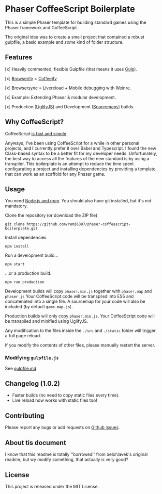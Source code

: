 # Phaser CoffeeScript Boilerplate

This is a simple Phaser template for building standard games using the 
Phaser framework and CoffeeScript.

The original idea was to create a small project that contained a robust gulpfile, 
a basic example and *some* kind of folder structure.

## Features

[x] Heavily commented, flexible Gulpfile (that means it uses [Gulp](http://gulpjs.com/)).

[x] [Browserify](https://github.com/substack/node-browserify) + [Coffeeify](https://github.com/jnordberg/coffeeify)

[x] [Browsersync](http://www.browsersync.io/) = Livereload + Mobile debugging with [Weinre](http://people.apache.org/~pmuellr/weinre-docs/latest/).

[x] Example: Extending Phaser & modular development.

[x] Production ([UglifyJS](https://github.com/mishoo/UglifyJS2)) and Development ([Sourcemaps](https://developer.chrome.com/devtools/docs/javascript-debugging#source-maps)) builds.

## Why CoffeeScript?

CoffeeScript [is fast and simple](http://coffeescript.org/).

Anyways, I've been using CoffeeScript for a while in other personal projects, and I currently prefer it over Babel and Typescript. 
I found the new Class-based syntax to be a better fit for my developer needs. Unfortunately, the best way to access
all the features of the new standard is by using a transpiler. This boilerplate is an attempt to reduce the time spent 
configurating a project and installing dependencies by providing a template that can work as an scaffold for any Phaser game.

## Usage

You need [Node.js and npm](https://nodejs.org/). You should also have git installed, but it's not mandatory.

Clone the repository (or download the ZIP file)

`git clone https://github.com/remi6397/phaser-coffeescript-boilerplate.git`

Install dependencies

`npm install`

Run a development build...

`npm start`

...or a production build.

`npm run production`

Development builds will copy `phaser.min.js` together with `phaser.map` and `phaser.js`
Your CoffeeScript code will be transpiled into ES5 and concatenated into a single file.
A sourcemap for your code will also be included (by default `game.map.js`).

Production builds will only copy `phaser.min.js`. Your CoffeeScript code will be transpiled and
minified using UglifyJS.

Any modification to the files inside the `./src` and `./static` folder will trigger a full page reload.

If you modify the contents of other files, please manually restart the server.

### Modifying `gulpfile.js`

See [gulpfile.md](https://github.com/remi6397/phaser-coffescript-boilerplate/blob/master/gulpfile.md)

## Changelog (1.0.2)

* Faster builds (no need to copy static files every time).
* Live reload now works with static files too!

## Contributing

Please report any bugs or add requests on [Github Issues](https://github.com/remi6397/phaser-coffescript-boilerplate/issues).

## About tis document

I know that this readme is totally ''borrowed'' from belohlavek's original readme, but wy modify something, that actually is very good? 

## License

This project is released under the MIT License.